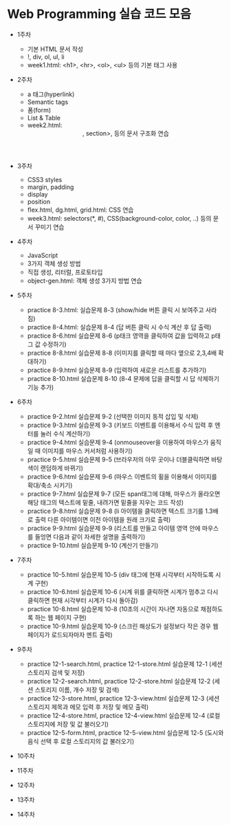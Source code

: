 # Web Programming 실습 코드 모음

* 1주차
  * 기본 HTML 문서 작성
  * !, div, ol, ul, li
  * week1.html: \<h1>\, \<hr>\, \<ol>\, \<ul> 등의 기본 태그 사용
  
* 2주차
  * a 태그(hyperlink)
  * Semantic tags
  * 폼(form)
  * List & Table
  * week2.html: <header>, section>, <summary-detail> 등의 문서 구조화 연습

* 3주차
  * CSS3 styles
  * margin, padding
  * display
  * position
  * flex.html, dg.html, grid.html: CSS 연습
  * week3.html: selectors(*, #), CSS(background-color, color, ..) 등의 문서 꾸미기 연습
  
* 4주차
  * JavaScript
  * 3가지 객체 생성 방법
  * 직접 생성, 리터럴, 프로토타입
  * object-gen.html: 객체 생성 3가지 방법 연습
    
* 5주차
  * practice 8-3.html: 실습문제 8-3 (show/hide 버튼 클릭 시 보여주고 사라짐)
  * practice 8-4.html: 실습문제 8-4 (답 버튼 클릭 시 수식 계산 후 답 출력)
  * practice 8-6.html 실습문제 8-6 (p태크 영역을 클릭하여 값을 입력하고 p태그 값 수정하기)
  * practice 8-8.html 실습문제 8-8 (이미지를 클릭할 때 마다 옆으로 2,3,4배 확대하기)
  * practice 8-9.html 실습문제 8-9 (입력하여 새로운 리스트를 추가하기)
  * practice 8-10.html 실습문제 8-10 (8-4 문제에 답을 클릭할 시 답 삭제하기 기능 추가)
 
* 6주차
  * practice 9-2.html 실습문제 9-2 (선택한 이미지 동적 삽입 및 삭제)
  * practice 9-3.html 실습문제 9-3 (키보드 이벤트를 이용해서 수식 입력 후 엔터를 눌러 수식 계산하기)
  * practice 9-4.html 실습문제 9-4 (onmouseover을 이용하여 마우스가 움직일 때 이미지를 마우스 커서처럼 사용하기)
  * practice 9-5.html 실습문제 9-5 (브라우저의 아무 곳이나 더블클릭하면 바탕색이 랜덤하게 바뀌기)
  * practice 9-6.html 실습문제 9-6 (마우스 이벤트의 휠을 이용해서 이미지를 확대/축소 시키기)
  * practice 9-7.html 실습문제 9-7 (모든 span태그에 대해, 마우스가 올라오면 해당 태그의 텍스트에 밑줄, 내려가면 밑줄을 지우는 코드 작성)
  * practice 9-8.html 실습문제 9-8 (li 아이템을 클릭하면 텍스트 크기를 1.3배로 출력 다른 아이템이면 이전 아이템을 원래 크기로 출력)
  * practice 9-9.html 실습문제 9-9 (리스트를 만들고 아이템 영역 안에 마우스를 들엉면 다음과 같이 자세한 설명을 출력하기)
  * practice 9-10.html 실습문제 9-10 (계산기 만들기)
    
* 7주차
  * practice 10-5.html 실습문제 10-5 (div 태그에 현재 시각부터 시작하도록 시계 구현)
  * practice 10-6.html 실습문제 10-6 (시계 위를 클릭하면 시계가 멈추고 다시 클릭하면 현재 시각부터 시계가 다시 돌아감) 
  * practice 10-8.html 실습문제 10-8 (10초의 시간이 자나면 자동으로 채점하도록 하는 웹 페이지 구현)
  * practice 10-9.html 실습문제 10-9 (스크린 해상도가 설정보다 작은 경우 웹 페이지가 로드되자마자 멘트 출력)
 
* 9주차
  * practice 12-1-search.html, practice 12-1-store.html 실습문제 12-1 (세션 스토리지 검색 및 저장)
  * practice 12-2-search.html, practice 12-2-store.html 실습문제 12-2 (세션 스토리지 이름, 개수 저장 및 검색)
  * practice 12-3-store.html, practice 12-3-view.html 실습문제 12-3 (세션 스토리지 제목과 메모 입력 후 저장 및 메모 출력)
  * practice 12-4-store.html, practice 12-4-view.html 실습문제 12-4 (로컬 스토리지에 저장 및 값 불러오기)
  * practice 12-5-form.html, practice 12-5-view.html 실습문제 12-5 (도시와 음식 선택 후 로컬 스토리지의 값 불러오기)
* 10주차
* 11주차
* 12주차
* 13주차
* 14주차
